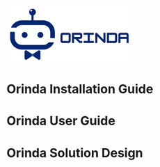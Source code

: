 ![Alt text](https://github.com/pyMixin/Orinda/blob/main/ORINDA.png)

# Orinda Installation Guide


# Orinda User Guide



# Orinda Solution Design 






